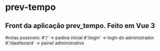 # prev-tempo

## Front da aplicação prev_tempo. Feito em Vue 3 

#rotas possiveis:
#'/' -> padina inicial
#'/login' -> login do administrador
#'/dashboard' -> painel administrativo


